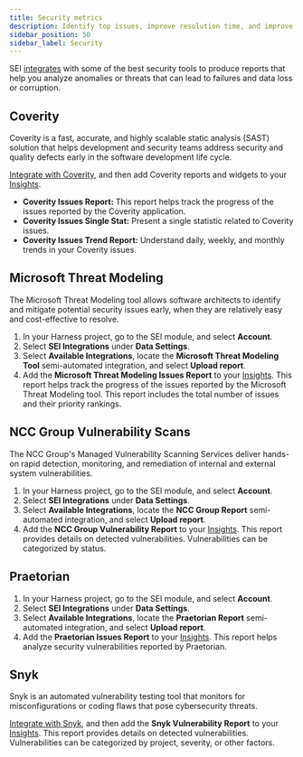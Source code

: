 ```yaml
---
title: Security metrics
description: Identify top issues, improve resolution time, and improve your security posture.
sidebar_position: 50
sidebar_label: Security
---
```


SEI [integrates](/docs/category/integrations) with some of the best security tools to produce reports that help you analyze anomalies or threats that can lead to failures and data loss or corruption.


## Coverity

Coverity is a fast, accurate, and highly scalable static analysis (SAST) solution that helps development and security teams address security and quality defects early in the software development life cycle.

[Integrate with Coverity](/docs/software-engineering-insights/sei-integrations/other-integrations/sei-integration-coverity), and then add Coverity reports and widgets to your [Insights](/docs/software-engineering-insights/insights/sei-insights).

* **Coverity Issues Report:** This report helps track the progress of the issues reported by the Coverity application.
* **Coverity Issues Single Stat:** Present a single statistic related to Coverity issues.
* **Coverity Issues Trend Report:** Understand daily, weekly, and monthly trends in your Coverity issues.

## Microsoft Threat Modeling

The Microsoft Threat Modeling tool allows software architects to identify and mitigate potential security issues early, when they are relatively easy and cost-effective to resolve.

1. In your Harness project, go to the SEI module, and select **Account**.
2. Select **SEI Integrations** under **Data Settings**.
3. Select **Available Integrations**, locate the **Microsoft Threat Modeling Tool** semi-automated integration, and select **Upload report**.
4. Add the **Microsoft Threat Modeling Issues Report** to your [Insights](/docs/software-engineering-insights/insights/sei-insights). This report helps track the progress of the issues reported by the Microsoft Threat Modeling tool. This report includes the total number of issues and their priority rankings.

## NCC Group Vulnerability Scans

The NCC Group's Managed Vulnerability Scanning Services deliver hands-on rapid detection, monitoring, and remediation of internal and external system vulnerabilities.

1. In your Harness project, go to the SEI module, and select **Account**.
2. Select **SEI Integrations** under **Data Settings**.
3. Select **Available Integrations**, locate the **NCC Group Report** semi-automated integration, and select **Upload report**.
4. Add the **NCC Group Vulnerability Report** to your [Insights](/docs/software-engineering-insights/insights/sei-insights). This report provides details on detected vulnerabilities. Vulnerabilities can be categorized by status.

## Praetorian

1. In your Harness project, go to the SEI module, and select **Account**.
2. Select **SEI Integrations** under **Data Settings**.
3. Select **Available Integrations**, locate the **Praetorian Report** semi-automated integration, and select **Upload report**.
4. Add the **Praetorian Issues Report** to your [Insights](/docs/software-engineering-insights/insights/sei-insights). This report helps analyze security vulnerabilities reported by Praetorian.

## Snyk

Snyk is an automated vulnerability testing tool that monitors for misconfigurations or coding flaws that pose cybersecurity threats.

[Integrate with Snyk](/docs/software-engineering-insights/sei-integrations/other-integrations/sei-integration-snyk), and then add the **Snyk Vulnerability Report** to your [Insights](/docs/software-engineering-insights/insights/sei-insights). This report provides details on detected vulnerabilities. Vulnerabilities can be categorized by project, severity, or other factors.
